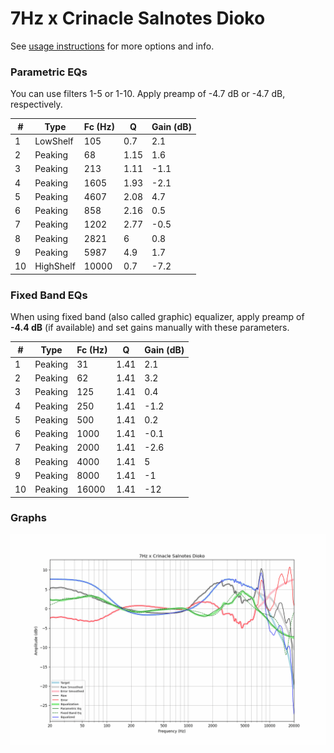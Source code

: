# 7Hz x Crinacle Salnotes Dioko
See [usage instructions](https://github.com/jaakkopasanen/AutoEq#usage) for more options and info.

### Parametric EQs
You can use filters 1-5 or 1-10. Apply preamp of -4.7 dB or -4.7 dB, respectively.

|   # | Type      |   Fc (Hz) |    Q |   Gain (dB) |
|-----|-----------|-----------|------|-------------|
|   1 | LowShelf  |       105 | 0.7  |         2.1 |
|   2 | Peaking   |        68 | 1.15 |         1.6 |
|   3 | Peaking   |       213 | 1.11 |        -1.1 |
|   4 | Peaking   |      1605 | 1.93 |        -2.1 |
|   5 | Peaking   |      4607 | 2.08 |         4.7 |
|   6 | Peaking   |       858 | 2.16 |         0.5 |
|   7 | Peaking   |      1202 | 2.77 |        -0.5 |
|   8 | Peaking   |      2821 | 6    |         0.8 |
|   9 | Peaking   |      5987 | 4.9  |         1.7 |
|  10 | HighShelf |     10000 | 0.7  |        -7.2 |

### Fixed Band EQs
When using fixed band (also called graphic) equalizer, apply preamp of **-4.4 dB** (if available) and set gains manually with these parameters.

|   # | Type    |   Fc (Hz) |    Q |   Gain (dB) |
|-----|---------|-----------|------|-------------|
|   1 | Peaking |        31 | 1.41 |         2.1 |
|   2 | Peaking |        62 | 1.41 |         3.2 |
|   3 | Peaking |       125 | 1.41 |         0.4 |
|   4 | Peaking |       250 | 1.41 |        -1.2 |
|   5 | Peaking |       500 | 1.41 |         0.2 |
|   6 | Peaking |      1000 | 1.41 |        -0.1 |
|   7 | Peaking |      2000 | 1.41 |        -2.6 |
|   8 | Peaking |      4000 | 1.41 |         5   |
|   9 | Peaking |      8000 | 1.41 |        -1   |
|  10 | Peaking |     16000 | 1.41 |       -12   |

### Graphs
![](./7Hz%20x%20Crinacle%20Salnotes%20Dioko.png)
